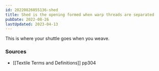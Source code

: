 ```yaml
---
id: 20220826055136-shed
title: Shed is the opening formed when warp threads are separated
pubDate: 2022-08-26
lastUpdated: 2023-04-13
---
```


This is where your shuttle goes when you weave.

### Sources

- [[Textile Terms and Definitions]] pp304
